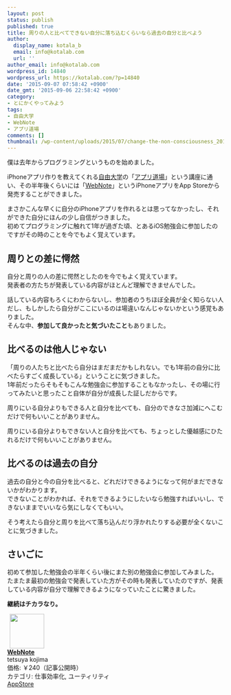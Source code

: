 ```yaml
---
layout: post
status: publish
published: true
title: 周りの人と比べてできない自分に落ち込むくらいなら過去の自分と比べよう
author:
  display_name: kotala_b
  email: info@kotalab.com
  url: ''
author_email: info@kotalab.com
wordpress_id: 14840
wordpress_url: https://kotalab.com/?p=14840
date: '2015-09-07 07:58:42 +0900'
date_gmt: '2015-09-06 22:58:42 +0900'
category:
- とにかくやってみよう
tags:
- 自由大学
- WebNote
- アプリ道場
comments: []
thumbnail: /wp-content/uploads/2015/07/change-the-non-consciousness_20150722-780x520.jpg
---
```

<p>僕は去年からプログラミングというものを始めました。</p>
<p>iPhoneアプリ作りを教えてくれる<a href="http://freedom-univ.com" target="_blank">自由大学</a>の「<a href="https://freedom-univ.com/lecture/app_developmen.html" target="_blank">アプリ道場</a>」という講座に通い、その半年後くらいには「<a href="https://itunes.apple.com/jp/app/webnote/id911802747?mt=8&uo=4&at=10l4yU" rel="nofollow" target="_blank">WebNote</a>」というiPhoneアプリをApp Storeから発売することができました。</p>
<p>まさかこんな早くに自分のiPhoneアプリを作れるとは思ってなかったし、それができた自分にほんの少し自信がつきました。<br />
初めてプログラミングに触れて1年が過ぎた頃、とあるiOS勉強会に参加したのですがその時のことを今でもよく覚えています。</p>
<!--more-->
<h2>周りとの差に愕然</h2>
<p>自分と周りの人の差に愕然としたのを今でもよく覚えています。<br />
発表者の方たちが発表している内容がほとんど理解できませんでした。</p>
<p>話している内容もろくにわからないし、参加者のうちほぼ全員が全く知らない人だし、もしかしたら自分がここにいるのは場違いなんじゃないかという感覚もありました。<br />
そんな中、<strong>参加して良かったと気づいたこと</strong>もありました。</p>
<h2>比べるのは他人じゃない</h2>
<p>「周りの人たちと比べたら自分はまだまだかもしれない。でも1年前の自分に比べたらすごく成長している」ということに気づきました。<br />
1年前だったらそもそもこんな勉強会に参加することもなかったし、その場に行ってみたいと思ったこと自体が自分が成長した証しだからです。</p>
<p>周りにいる自分よりもできる人と自分を比べても、自分のできなさ加減にへこむだけで何もいいことがありません。</p>
<p>周りにいる自分よりもできない人と自分を比べても、ちょっとした優越感にひたれるだけで何もいいことがありません。</p>
<h2>比べるのは過去の自分</h2>
<p>過去の自分と今の自分を比べると、どれだけできるようになって何がまだできないかがわかります。<br />
できないことがわかれば、それをできるようにしたいなら勉強すればいいし、できないままでいいなら気にしなくてもいい。</p>
<p>そう考えたら自分と周りを比べて落ち込んだり浮かれたりする必要が全くないことに気づきました。</p>
<h2>さいごに</h2>
<p>初めて参加した勉強会の半年くらい後にまた別の勉強会に参加してみました。<br />
たまたま最初の勉強会で発表していた方がその時も発表していたのですが、発表している内容が自分で理解できるようになっていたことに驚きました。</p>
<p><strong>継続はチカラなり。</strong></p>
<div class="applink">
<div class="applinkimg"><a href="https://itunes.apple.com/jp/app/webnote/id911802747?mt=8&uo=4&at=10l4yU" rel="nofollow" target="_blank"><img hspace="6" src="http://is2.mzstatic.com/image/thumb/Purple7/v4/fb/88/74/fb887457-0613-a02f-e53c-ac1b9acbb26b/mzl.jygcslwk.png/0x0ss-85.jpg" width="80" /></a></div>
<div class="applinktext">
<div class="applinktitle"><strong><a href="https://itunes.apple.com/jp/app/webnote/id911802747?mt=8&uo=4&at=10l4yU" rel="nofollow" target="_blank">WebNote</a></strong></div>
<div class="applinkinfo">tetsuya kojima</div>
<div class="applinkinfo">価格: ￥240（記事公開時）</div>
<div class="applinkinfo">カテゴリ: 仕事効率化, ユーティリティ</div>
</div>
<div class="clear"></div>
<div class="appstorelink"><a href="https://itunes.apple.com/jp/app/webnote/id911802747?mt=8&uo=4&at=10l4yU" rel="nofollow" target="_blank">AppStore</a></div>
</div>
